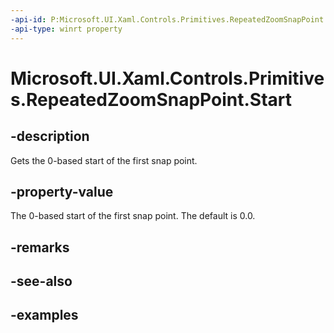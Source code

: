 ```yaml
---
-api-id: P:Microsoft.UI.Xaml.Controls.Primitives.RepeatedZoomSnapPoint.Start
-api-type: winrt property
---
```


# Microsoft.UI.Xaml.Controls.Primitives.RepeatedZoomSnapPoint.Start

<!--
public double Start { get; }
-->

## -description

Gets the 0-based start of the first snap point.

## -property-value

The 0-based start of the first snap point. The default is 0.0.

## -remarks

## -see-also

## -examples

